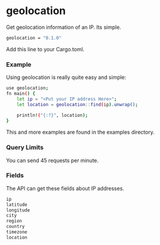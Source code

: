 # geolocation
Get geolocation information of an IP. Its simple.
```sh
geolocation = "0.1.0"
```
Add this line to your Cargo.toml.

### Example
Using geolocation is really quite easy and simple:
```sh
use geolocation;
fn main() {
    let ip = "<Put your IP address Here>";
    let location = geolocation::find(ip).unwrap();
 
    println!("{:?}", location);
}

```

This and more examples are found in the examples directory.

### Query Limits
You can send 45 requests per minute.

### Fields
The API can get these fields about IP addresses.
```sh
ip
latitude
longitude
city
region
country
timezone
location
```
